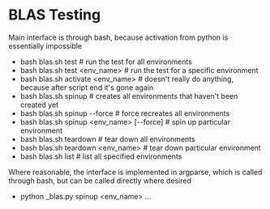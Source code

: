 BLAS Testing
============

Main interface is through bash, because activation from python is essentially impossible

- bash blas.sh test                                  # run the test for all environments
- bash blas.sh test <env_name>                       # run the test for a specific environment
- bash blas.sh activate <env_name>                   # doesn't really do anything, because after script end it's gone again
- bash blas.sh spinup                                # creates all environments that haven't been created yet
- bash blas.sh spinup --force                        # force recreates all environments
- bash blas.sh spinup <env_name>  [--force]          # spin up particular environment
- bash blas.sh teardown                              # tear down all environments
- bash blas.sh teardown <env_name>                   # tear down particular environment
- bash blas.sh list                                  # list all specified environments

Where reasonable, the interface is implemented in argparse, which is called through bash,
but can be called directly where desired
- python _blas.py spinup <env_name> ...
